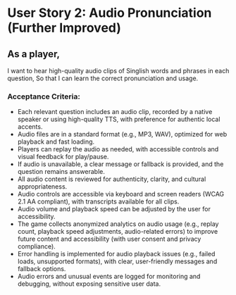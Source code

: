 

# User Story 2: Audio Pronunciation (Further Improved)

## As a player,
I want to hear high-quality audio clips of Singlish words and phrases in each question,
So that I can learn the correct pronunciation and usage.

### Acceptance Criteria:
- Each relevant question includes an audio clip, recorded by a native speaker or using high-quality TTS, with preference for authentic local accents.
- Audio files are in a standard format (e.g., MP3, WAV), optimized for web playback and fast loading.
- Players can replay the audio as needed, with accessible controls and visual feedback for play/pause.
- If audio is unavailable, a clear message or fallback is provided, and the question remains answerable.
- All audio content is reviewed for authenticity, clarity, and cultural appropriateness.
- Audio controls are accessible via keyboard and screen readers (WCAG 2.1 AA compliant), with transcripts available for all clips.
- Audio volume and playback speed can be adjusted by the user for accessibility.
- The game collects anonymized analytics on audio usage (e.g., replay count, playback speed adjustments, audio-related errors) to improve future content and accessibility (with user consent and privacy compliance).
- Error handling is implemented for audio playback issues (e.g., failed loads, unsupported formats), with clear, user-friendly messages and fallback options.
- Audio errors and unusual events are logged for monitoring and debugging, without exposing sensitive user data.
